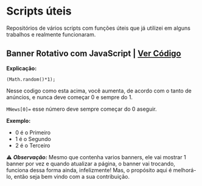 # Scripts úteis

Repositórios de vários scripts com funções úteis que já utilizei em alguns trabalhos e realmente funcionaram.

## **Banner Rotativo com JavaScript** | [Ver Código](https://doni7brandao.github.io/scripts/banner_rotativo_JavaScript/banners.js)

**Explicação:**

`(Math.random()*1);`

Nesse codigo como esta acima, você aumenta, de acordo com o tanto de anúncios, e nunca deve começar 0 e sempre do 1.

`MNews[0]=` esse número deve sempre começar do 0 aseguir.

**Exemplo:**
+ 0 é o Primeiro
+ 1 é o Segundo
+ 2 é o Terceiro

:warning: **_Observação:_** Mesmo que contenha varios banners, ele vai mostrar 1 banner por vez e quando atualizar a página, o banner vai trocando, funciona dessa forma ainda, infelizmente! Mas, o propósito aqui é melhorá-lo, então seja bem vindo com a sua contribuição.

